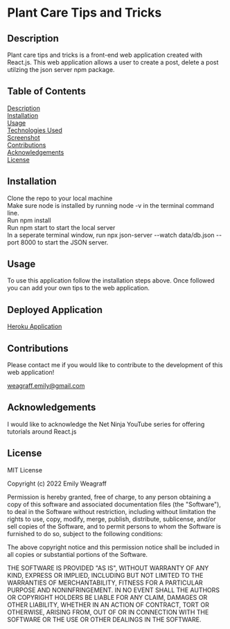 # Plant Care Tips and Tricks

## Description

Plant care tips and tricks is a front-end web application created with React.js. This web application allows a user to create a post, delete a post utilzing the json server npm package. 

## Table of Contents

[Description](#description)
</br>
[Installation](#installation)
</br>
[Usage](#usage)
</br>
[Technologies Used](#technologies)
</br>
[Screenshot](#screenshot)
</br>
[Contributions](#contributions)
</br>
[Acknowledgements](#acknowledgements)
</br>
[License](#license)

## Installation

Clone the repo to your local machine
</br>
Make sure node is installed by running node -v in the terminal command line.
</br>
Run npm install
</br>
Run npm start to start the local server
</br>
In a seperate terminal window, run npx json-server --watch data/db.json --port 8000 to start the JSON server.

## Usage

To use this application follow the installation steps above. Once followed you can add your own tips to the web application.


## Deployed Application

[Heroku Application](https://plantcaretips.herokuapp.com)

## Contributions
Please contact me if you would like to contribute to the development of this web application!

weagraff.emily@gmail.com

## Acknowledgements 
I would like to acknowledge the Net Ninja YouTube series for offering tutorials around React.js

## License

MIT License

Copyright (c) 2022 Emily Weagraff

Permission is hereby granted, free of charge, to any person obtaining a copy
of this software and associated documentation files (the "Software"), to deal
in the Software without restriction, including without limitation the rights
to use, copy, modify, merge, publish, distribute, sublicense, and/or sell
copies of the Software, and to permit persons to whom the Software is
furnished to do so, subject to the following conditions:

The above copyright notice and this permission notice shall be included in all
copies or substantial portions of the Software.

THE SOFTWARE IS PROVIDED "AS IS", WITHOUT WARRANTY OF ANY KIND, EXPRESS OR
IMPLIED, INCLUDING BUT NOT LIMITED TO THE WARRANTIES OF MERCHANTABILITY,
FITNESS FOR A PARTICULAR PURPOSE AND NONINFRINGEMENT. IN NO EVENT SHALL THE
AUTHORS OR COPYRIGHT HOLDERS BE LIABLE FOR ANY CLAIM, DAMAGES OR OTHER
LIABILITY, WHETHER IN AN ACTION OF CONTRACT, TORT OR OTHERWISE, ARISING FROM,
OUT OF OR IN CONNECTION WITH THE SOFTWARE OR THE USE OR OTHER DEALINGS IN THE
SOFTWARE.
